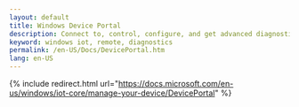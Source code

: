 ```yaml
---
layout: default
title: Windows Device Portal
description: Connect to, control, configure, and get advanced diagnostics about your machine from the web
keyword: windows iot, remote, diagnostics
permalink: /en-US/Docs/DevicePortal.htm
lang: en-US
---
```

{% include redirect.html url="https://docs.microsoft.com/en-us/windows/iot-core/manage-your-device/DevicePortal" %}
